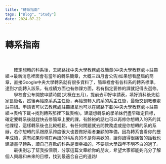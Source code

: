 ```yaml
---
title: "轉系指南"
tags: ["Blog", "Study"]
date: 2024-07-22
---
```

# 轉系指南
　

　　確定想轉的科系後，去網路找中央大學教務處找簡章(中央大學教務處->註冊組->最新消息裡面會有當年的轉系簡章，大概三四月會公告)如果想看歷屆的簡章，直接Google中央大學轉系就有很多資料了，簡章裡會有各科系的轉系標準，達到才能轉入該系，有成績方面也有修課方面，若有指定要修的課就記得去選修。
<br>
　　學校會公布開放申請時間(大概在五月)，提前去印好申請表，填好資料後先給家長簽名，然後再給原系系主任簽，再給想轉入的系的系主任簽，最後交到教務處註冊組。申請表可以去教務處註冊組拿也可以在網路下載(中央大學教務處->註冊組->表格下載->找到轉系那裡下載表格)。建議想轉系的學弟妹們盡早確定目標，確定要轉系後就趕快去修簡章上要的課，有餘裕的話也可以再修你想轉入的系的其他課程，這樣轉系後也比較輕鬆，有任何問題就去問教務處或是你想轉的系的系辦，若你想轉的系跟原系跨度很大也要做好兩者兼顧的準備，因為轉系會看你的歷年成績，還有如果你現在再讀的科系真的不是你喜歡的，讓你讀得很痛苦的話我也建議盡早轉系，讀自己喜歡的科系是很幸福的，不要讓大學四年不明不白的過了。
<br>
　　最後別忘了幫我按個讚，分享這篇文章給你的朋友，希望大家都能夠充分了解個人興趣和未來的目標，找到最適合自己的道路!
